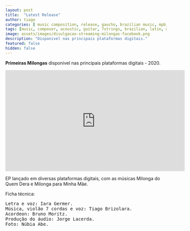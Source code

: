 ```yaml
---
layout: post
title:  "Latest Release"
author: tiago
categories: [ music composition, release, gaucho, brazilian music, mpb, florianopolis, song, songwriter, cancao ]
tags: [music, composer, acoustic, guitar, 7strings, brazilian, latin, mpb]
image: assets/images/divulgacao-streaming-milongas-facebook.png
description: "Disponivel nas principais plataformas digitais."
featured: false
hidden: false
---
```


**Primeiras Milongas** disponivel nas principais plataformas digitais - 2020.

<iframe width="560" height="315" src="https://www.youtube.com/watch?v=CrE1tkR07eM&list=OLAK5uy_kZZkjN5tuIRKJpKxKmXH7-SNr795D1ubQ" frameborder="0" allow="accelerometer; autoplay; clipboard-write; encrypted-media; gyroscope; picture-in-picture" allowfullscreen></iframe>

EP lançado em diversas plataformas digitais, com as músicas Milonga do Quem Dera e Milonga para Minha Mãe.

Ficha técnica:
<pre>
Letra e voz: Iara Germer.
Música, violão 7 cordas e voz: Tiago Brizolara.
Acordeon: Bruno Moritz.
Produção do áudio: Jorge Lacerda.
Foto: Núbia Abe.
</pre>
